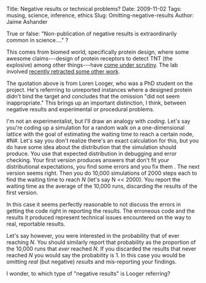 Title: Negative results or technical problems?
Date: 2009-11-02
Tags: musing, science, inference, ethics
Slug: Omitting-negative-results
Author: Jaime Ashander


True or false: "Non-publication of negative results is extraordinarily common in science...." ?

This comes from biomed world, specifically protein design, where some
awesome claims---design of protein receptors to detect TNT (the
explosive) among other things---have [come under
scrutiny](http://www.nature.com/news/2009/091012/full/news.2009.998.html).
The lab involved [recently retracted some other
work](http://www.nature.com/news/2008/080509/full/453275a.html).

The quotation above is from Loren Looger, who was a PhD student on the
project. He's referrring to unreported instances where a designed
protein didn't bind the target and concludes that the omission "did
not seem inappropriate." This brings up an important distinction, I
think, between negative results and experimental or procedural
problems.

I'm not an experimentalist, but I'll draw an analogy with
*coding*. Let's say you're coding up a simulation for a random walk on
a one-dimensional lattice with the goal of estimating the waiting time
to reach a certain node, #N#. Let's say you don't realize there's an
exact calculation for this, but you do have some idea about the
distribution that the simulation should produce. You use that expected
distribution in debugging and error checking. Your first version
produces answers that don't fit your distributional expectations, you
find some errors and you fix them . The next version seems right. Then
you do 10,000 simulations of 2000 steps each to find the waiting time
to reach *N* (let's say N << 2000). You report the waiting time as the
average of the 10,000 runs, discarding the results of the first
version.

In this case it seems perfectly reasonable to not discuss the errors
in getting the code right in reporting the results. The erroneous code
and the results it produced represent technical issues encountered on
the way to real, reportable results.

Let's say however, you were interested in the probability that of ever
reaching *N*. You should similarly report that probability as the
proportion of the 10,000 runs that _ever_ reached *N*. If you
discarded the results that never reached *N* you would say the
probability is 1. In this case you would be omitting _real_ (but
negative) _results_ and mis-reporting your findings.

I wonder, to which type of "negative results" is Looger referring?
